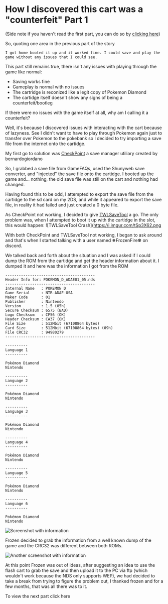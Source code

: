 # How I discovered this cart was a "counterfeit" Part 1
(Side note if you haven't read the first part, you can do so by [clicking here](https://fm1337.github.io/CounterfeitCartidge/story/obtain/
))

So, quoting one area in the previous part of the story
```
I got home booted it up and it worked fine. I could save and play the game without any issues that I could see.
```

This part still remains true, there isn't any issues with playing through the game like normal:
- Saving works fine
- Gameplay is normal with no issues
- The cartridge is reconized like a legit copy of Pokemon Diamond
- The cartidge itself doesn't show any signs of being a counterfeit/bootleg

If there were no issues with the game itself at all, why am I calling it a counterfeit?

Well, it's because I discovered issues with interacting with the cart because of lazyness. See I didn't want to have to play
through Pokemon again just to transfer over Pokemon to the pokebank so I decided to try importing a save file from the internet
onto the cartidge.

My first go to solution was [CheckPoint](https://github.com/BernardoGiordano/Checkpoint) a save manager utiliary created by bernardogiordano

So, I grabbed a save file from GameFAQs, used the Shunyweb save converter, and "injected" the save file onto the cartidge.
I booted up the game and... nothing, the old save file was still on the cart and nothing had changed.

Having found this to be odd, I attempted to export the save file from the cartidge to the sd card on my 2DS, and while it appeared to export the save file, in reality it had failed and just created a 0 byte file.

As CheckPoint not working, I decided to give [TWLSaveTool](https://github.com/TuxSH/TWLSaveTool) a go. The only problem was, when I attempted to boot it up with the cartidge in the slot, this would happen:
![TWLSaveTool Crash](https://i.imgur.com/tSp3X62.png

With both CheckPoint and TWLSaveTool not working, I began to ask around and that's when I started talking with a user named ❅FrozenFire❆ on discord.

We talked back and forth about the situation and I was asked if I could dump the ROM from the cartidge and get the header information about it. I dumped it and here was the information I got from the ROM
```
----------------------------------------
Header Info for: POKEMON_D_ADAE01_05.nds
----------------------------------------
Internal Name   : POKEMON D
Game Serial     : NTR-ADAE-USA
Maker Code      : 01
Publisher       : Nintendo
Version         : 1.5 (05h)
Secure Checksum : 6575 (BAD)
Logo Checksum   : CF56 (OK)
Header Checksum : CA37 (OK)
File Size       : 512Mbit (67108864 bytes)
Card Size       : 512Mbit (67108864 bytes) (09h)
File CRC32      : 94980279
----------------------------------------

----------
Language 1
----------

Pokémon Diamond
Nintendo

----------
Language 2
----------

Pokémon Diamond
Nintendo

----------
Language 3
----------

Pokémon Diamond
Nintendo

----------
Language 4
----------

Pokémon Diamond
Nintendo

----------
Language 5
----------

Pokémon Diamond
Nintendo

----------
Language 6
----------

Pokémon Diamond
Nintendo
```

![Screenshot with information](https://i.imgur.com/eHhMHE4.png)

Frozen decided to grab the information from a well known dump of the game and the CRC32 was different between both ROMs.

![Another screenshot with information](https://i.imgur.com/KmQO6Dd.png)

At this point Frozen was out of ideas, after suggesting an idea to use the flash cart to grab the save and then upload it to the PC via ftp (which wouldn't work because the NDS only supports WEP), we had decided to take a break from trying to figure the problem out, I thanked frozen and for a few months, that was all there was to it.

To view the next part click here
